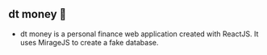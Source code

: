 # <h2>dt money :money_with_wings:</h2>

- dt money is a personal finance web application created with ReactJS. It uses MirageJS to create a fake database. 
